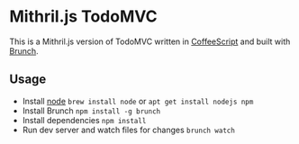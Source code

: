# Mithril.js TodoMVC

This is a Mithril.js version of TodoMVC written in [CoffeeScript](http://coffeescript.org/) and built with [Brunch](http://brunch.io).

## Usage

- Install [node](https://nodejs.org/en/) `brew install node` or `apt get install nodejs npm`
- Install Brunch `npm install -g brunch`
- Install dependencies `npm install`
- Run dev server and watch files for changes `brunch watch`
